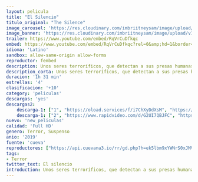 ```yaml
---
layout: pelicula
title: "El Silencio"
titulo_original: "The Silence"
image_carousel: 'https://res.cloudinary.com/imbriitneysam/image/upload/v1555897662/silence-poster-min.jpg'
image_banner: 'https://res.cloudinary.com/imbriitneysam/image/upload/v1555897664/silence-banner-min.jpg'
trailer: https://www.youtube.com/embed/RqVrCuDfkqc
embed: https://www.youtube.com/embed/RqVrCuDfkqc?rel=0&amp;hd=1&border=0&wmode=opaque&enablejsapi=1&modestbranding=1&controls=1&showinfo=1
idioma: 'Latino'
sandbox: allow-same-origin allow-forms
reproductor: fembed
description: Unos seres terroríficos, que detectan a sus presas humanas por el sonido, han invadido la Tierra. Ally Andrews tiene 16 años y hace 3 que perdió la audición. Cuando ella y su familia intentan llegar a un refugio lejano, descubren una secta siniestra que quiere explotar los agudizados sentidos de Ally.
description_corta: Unos seres terroríficos, que detectan a sus presas humanas por el sonido, han invadido la Tierra. Ally Andrews tiene 16 años y hace 3 que perdió la audición. Cuando ella y su familia intentan llegar a un refugio lejano, descubren una secta siniestra que quiere explotar los agudizados sentidos de Ally.
duracion: '1h 31 min'
estrellas: '4'
clasificacion: '+10'
category: 'peliculas'
descargas: 'yes'
descargas2:
    descarga-1: ["1", "https://oload.services/f/i7ChXyDdXsM", "https://www.google.com/s2/favicons?domain=openload.co","OpenLoad","https://res.cloudinary.com/imbriitneysam/image/upload/v1541473684/mexico.png", "Latino", "Full HD"]
    descarga-1: ["2", "https://www.rapidvideo.com/d/G2UI7QBJFC", "https://www.google.com/s2/favicons?domain=openload.co","OpenLoad","https://res.cloudinary.com/imbriitneysam/image/upload/v1541473684/mexico.png", "Latino", "Full HD"]
nuevo: 'new_peliculas'
calidad: 'Full HD'
genero: Terror, Suspenso
anio: '2019'
fuente: 'cueva'
reproductores: ["https://api.cuevana3.io/rr/gd.php?h=ek5lbm9xYWNrS0xJMVp5b21KREk0dFBLbjVkaHhkRGdrOG1jbnBpUnhhS1Z3bldEa3MrWXhjcW1nWlYwc0xDNHM2MmppWnE3d01TUnVtYURnYm5JNUoyU3FadVkyUT09"]
tags:
- Terror
twitter_text: El silencio
introduction: Unos seres terroríficos, que detectan a sus presas humanas por el sonido, han invadido la Tierra. Ally Andrews tiene 16 años y hace 3 que perdió la audición. Cuando ella y su familia intentan llegar a un refugio lejano, descubren una secta siniestra que quiere explotar los agudizados sentidos de Ally.
---
```



 







